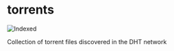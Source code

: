 torrents 
========
![Indexed](https://img.shields.io/badge/indexed-52495-blue)

Collection of torrent files discovered in the DHT network
